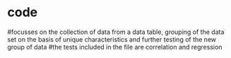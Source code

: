 # code
#focusses on the collection of data from a data table, grouping of the data set on the basis of unique characteristics and further testing of the new group of data 
#the tests included in the file are correlation and regression 

